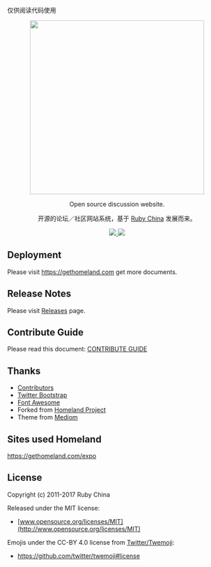 
仅供阅读代码使用

<p align="center">
  <img src="https://gethomeland.com/images/text-logo.svg" width="400" />
  <p align="center">Open source discussion website.</p>
  <p align="center">开源的论坛／社区网站系统，基于 <a href="https://ruby-china.org">Ruby China</a> 发展而来。</p>
  <p align="center">
    <a href="https://travis-ci.org/ruby-china/homeland">
      <img src="https://travis-ci.org/ruby-china/homeland.svg?branch=master" />
    </a>
    <a href="https://codecov.io/github/ruby-china/homeland?branch=master">
      <img src="https://codecov.io/github/ruby-china/homeland/coverage.svg?branch=master" />
    </a>
  </p>
</p>

## Deployment

Please visit https://gethomeland.com get more documents.

## Release Notes

Please visit [Releases](https://github.com/ruby-china/homeland/releases) page.

## Contribute Guide

Please read this document: [CONTRIBUTE GUIDE](https://github.com/ruby-china/homeland/blob/master/CONTRIBUTE.md)

## Thanks

* [Contributors](https://github.com/ruby-china/homeland/contributors)
* [Twitter Bootstrap](https://twitter.github.com/bootstrap)
* [Font Awesome](http://fortawesome.github.io/Font-Awesome/icons/)
* Forked from [Homeland Project](https://github.com/huacnlee/homeland)
* Theme from [Mediom](https://github.com/huacnlee/mediom)

## Sites used Homeland

https://gethomeland.com/expo

## License

Copyright (c) 2011-2017 Ruby China

Released under the MIT license:

* [www.opensource.org/licenses/MIT](http://www.opensource.org/licenses/MIT)

Emojis under the CC-BY 4.0 license from [Twitter/Twemoji][twemoji]:

* https://github.com/twitter/twemoji#license

[twemoji]: https://github.com/twitter/twemoji
